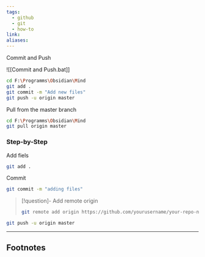 ```yaml
---
tags:
  - github
  - git
  - how-to
link: 
aliases:
---
```


Commit and Push

![[Commit and Push.bat]]

```bash
cd F:\Programms\Obsidian\Mind
git add .
git commit -m "Add new files"
git push -u origin master
```




Pull from the master branch

```bash
cd F:\Programms\Obsidian\Mind
git pull origin master
```


### Step-by-Step


Add fiels

```bash
git add .
```

Commit

```bash
git commit -m "adding files"
```

> [!question]- Add remote origin
> ```bash
> git remote add origin https://github.com/yourusername/your-repo-name.git
> ```

```bash
git push -u origin master
```





---
## Footnotes

